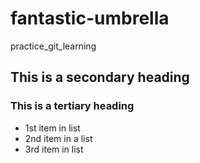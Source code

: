 # fantastic-umbrella
practice_git_learning

## This is a secondary heading
### This is a tertiary heading

* 1st item in list
* 2nd item in a list
* 3rd item in list
